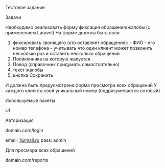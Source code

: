 Тестовое задание

Задачи


Необходимо реализовать форму фиксация обращения/жалобы (с применением Laravel)
На форме должны  быть поля:
1) фиксировать звонящего (кто оставляет обращение):                                                                                                                                    - ФИО                                                                                                                                                                    - его номер телефона
             - учитывать что один клиент может позвонить несколько раз и оставить несколько обращений
2) Поликлиника на которую жалуется
3) Повод (справочник придумать самостоятельно)
4) текст жалобы 
5) кнопка Сохранить

И должна быть предусмотрена форма просмотра всех обращений
У каждого клиента свой уникальный номер (подразумевается сотовый)

Используемые пакеты

UI

Авторизация

domain.com/login

email: 1@mail.ru
pass: admin

Для просмора всех обращений 

domain.com/reports
